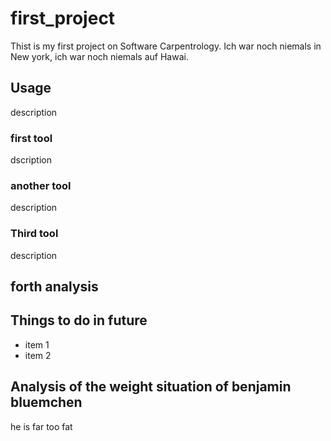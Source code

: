 # first_project
Thist is my first project on Software Carpentrology. 
Ich war noch niemals in New york, ich war noch niemals auf Hawai.

## Usage
description

### first tool
dscription

### another tool
description

### Third tool
description

## forth analysis

## Things to do in future
- item 1
- item 2

## Analysis of the weight situation of benjamin bluemchen
he is far too fat
